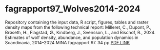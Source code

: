 # fagrapport97_Wolves2014-2024

Repository containing the input data, R script, figures, tables and raster density maps from the following technical report: 
 Milleret, C., Dupont, P., Brøseth, H., Flagstad, Ø., Kindberg, J., Svensson, L., and Bischof, R., 2024.
Estimates of wolf density, abundance, and population dynamics in Scandinavia, 2014–2024 MINA fagrapport 97. 34 pp.[PDF LINK](https://www.researchgate.net/publication/373106889_Estimates_of_wolf_density_abundance_and_population_dynamics_in_Scandinavia_2013-2023)
 


